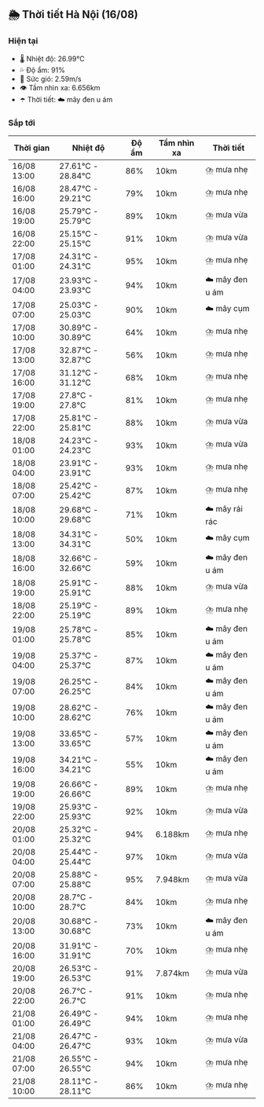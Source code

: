 ## 🌦️ Thời tiết Hà Nội (16/08)

### Hiện tại

- 🌡️ Nhiệt độ: 26.99℃
- 💦 Độ ẩm: 91%
- 💨 Sức gió: 2.59m/s
- 👁️ Tầm nhìn xa: 6.656km
- ☂️ Thời tiết: ☁️ mây đen u ám

### Sắp tới

| Thời gian | Nhiệt độ | Độ ẩm | Tầm nhìn xa | Thời tiết |
| --- | --- | --- | --- | --- |
| 16/08 13:00 | 27.61℃ - 28.84℃ | 86% | 10km | ⛈️ mưa nhẹ |
| 16/08 16:00 | 28.47℃ - 29.21℃ | 79% | 10km | ⛈️ mưa nhẹ |
| 16/08 19:00 | 25.79℃ - 25.79℃ | 89% | 10km | ⛈️ mưa vừa |
| 16/08 22:00 | 25.15℃ - 25.15℃ | 91% | 10km | ⛈️ mưa vừa |
| 17/08 01:00 | 24.31℃ - 24.31℃ | 95% | 10km | ⛈️ mưa nhẹ |
| 17/08 04:00 | 23.93℃ - 23.93℃ | 94% | 10km | ☁️ mây đen u ám |
| 17/08 07:00 | 25.03℃ - 25.03℃ | 90% | 10km | ☁️ mây cụm |
| 17/08 10:00 | 30.89℃ - 30.89℃ | 64% | 10km | ⛈️ mưa nhẹ |
| 17/08 13:00 | 32.87℃ - 32.87℃ | 56% | 10km | ⛈️ mưa nhẹ |
| 17/08 16:00 | 31.12℃ - 31.12℃ | 68% | 10km | ⛈️ mưa nhẹ |
| 17/08 19:00 | 27.8℃ - 27.8℃ | 81% | 10km | ⛈️ mưa nhẹ |
| 17/08 22:00 | 25.81℃ - 25.81℃ | 88% | 10km | ⛈️ mưa vừa |
| 18/08 01:00 | 24.23℃ - 24.23℃ | 93% | 10km | ⛈️ mưa vừa |
| 18/08 04:00 | 23.91℃ - 23.91℃ | 93% | 10km | ⛈️ mưa nhẹ |
| 18/08 07:00 | 25.42℃ - 25.42℃ | 87% | 10km | ⛈️ mưa nhẹ |
| 18/08 10:00 | 29.68℃ - 29.68℃ | 71% | 10km | ☁️ mây rải rác |
| 18/08 13:00 | 34.31℃ - 34.31℃ | 50% | 10km | ☁️ mây cụm |
| 18/08 16:00 | 32.66℃ - 32.66℃ | 59% | 10km | ☁️ mây đen u ám |
| 18/08 19:00 | 25.91℃ - 25.91℃ | 88% | 10km | ⛈️ mưa vừa |
| 18/08 22:00 | 25.19℃ - 25.19℃ | 89% | 10km | ⛈️ mưa nhẹ |
| 19/08 01:00 | 25.78℃ - 25.78℃ | 85% | 10km | ☁️ mây đen u ám |
| 19/08 04:00 | 25.37℃ - 25.37℃ | 87% | 10km | ☁️ mây đen u ám |
| 19/08 07:00 | 26.25℃ - 26.25℃ | 84% | 10km | ☁️ mây đen u ám |
| 19/08 10:00 | 28.62℃ - 28.62℃ | 76% | 10km | ☁️ mây đen u ám |
| 19/08 13:00 | 33.65℃ - 33.65℃ | 57% | 10km | ☁️ mây đen u ám |
| 19/08 16:00 | 34.21℃ - 34.21℃ | 55% | 10km | ☁️ mây đen u ám |
| 19/08 19:00 | 26.66℃ - 26.66℃ | 89% | 10km | ⛈️ mưa nhẹ |
| 19/08 22:00 | 25.93℃ - 25.93℃ | 92% | 10km | ⛈️ mưa vừa |
| 20/08 01:00 | 25.32℃ - 25.32℃ | 94% | 6.188km | ⛈️ mưa nhẹ |
| 20/08 04:00 | 25.44℃ - 25.44℃ | 97% | 10km | ⛈️ mưa vừa |
| 20/08 07:00 | 25.88℃ - 25.88℃ | 95% | 7.948km | ⛈️ mưa vừa |
| 20/08 10:00 | 28.7℃ - 28.7℃ | 84% | 10km | ⛈️ mưa nhẹ |
| 20/08 13:00 | 30.68℃ - 30.68℃ | 73% | 10km | ☁️ mây đen u ám |
| 20/08 16:00 | 31.91℃ - 31.91℃ | 70% | 10km | ⛈️ mưa nhẹ |
| 20/08 19:00 | 26.53℃ - 26.53℃ | 91% | 7.874km | ⛈️ mưa vừa |
| 20/08 22:00 | 26.7℃ - 26.7℃ | 91% | 10km | ⛈️ mưa nhẹ |
| 21/08 01:00 | 26.49℃ - 26.49℃ | 94% | 10km | ⛈️ mưa nhẹ |
| 21/08 04:00 | 26.47℃ - 26.47℃ | 93% | 10km | ⛈️ mưa vừa |
| 21/08 07:00 | 26.55℃ - 26.55℃ | 94% | 10km | ⛈️ mưa nhẹ |
| 21/08 10:00 | 28.11℃ - 28.11℃ | 86% | 10km | ⛈️ mưa nhẹ |
